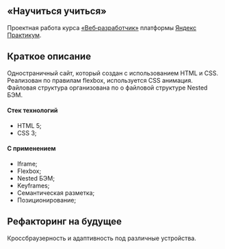 ## «Научиться учиться»
Проектная работа курса [«Веб‑разработчик»](https://practicum.yandex.ru/web/ "Курс «Веб‑разработчик» — Яндекс Практикум") платформы [Яндекс Практикум](https://practicum.yandex.ru/ "Яндекс Практикум").
## Краткое описание
Одностраничный сайт, который создан с использованием HTML и CSS.   
Реализован по правилам flexbox, используется CSS анимация. Файловая структура организована по о файловой структуре Nested БЭМ.   
#### Стек технологий
  * HTML 5;
  * CSS 3;
#### С применением
  * Iframe;
  * Flexbox;
  * Nested БЭМ;
  * Keyframes;
  * Семантическая разметка;
  * Позиционирование;
## Рефакторинг на будущее
Кроссбраузерность и адаптивность под различные устройства.
